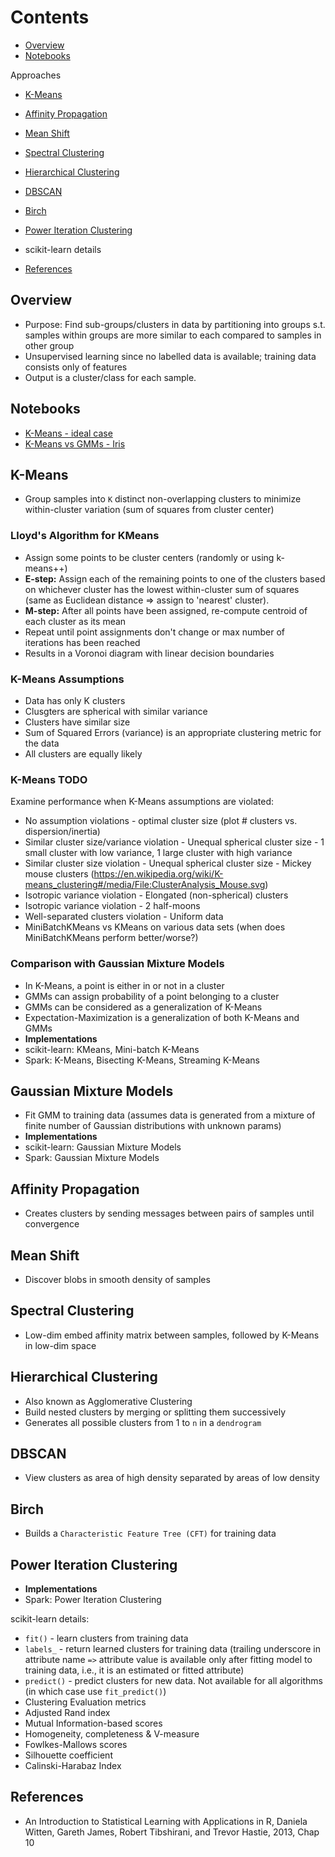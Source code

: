# Contents
* [Overview](#overview)
* [Notebooks](#notebooks)

Approaches
* [K-Means](#k-means)
* [Affinity Propagation](#affinity-propagation)
* [Mean Shift](#mean-shift)
* [Spectral Clustering](#spectral-clustering)
* [Hierarchical Clustering](#hierarhical-clustering)
* [DBSCAN](#dbscan)
* [Birch](#birch)
* [Power Iteration Clustering](#power-iteration-clustering)

* scikit-learn details
* [References](#references)

## Overview
* Purpose: Find sub-groups/clusters in data by partitioning into groups s.t. samples within groups are more similar to each compared to samples in other group
* Unsupervised learning since no labelled data is available; training data consists only of features
* Output is a cluster/class for each sample.

## Notebooks
* [K-Means - ideal case](kmeans-ideal-blobs.ipynb)
* [K-Means vs GMMs - Iris](kmeans-vs-gmm-iris.ipynb)

## K-Means
* Group samples into `K` distinct non-overlapping clusters to minimize within-cluster variation (sum of squares from cluster center)

### Lloyd's Algorithm for KMeans
* Assign some points to be cluster centers (randomly or using k-means++)
* **E-step:** Assign each of the remaining points to one of the clusters based on whichever cluster has the lowest within-cluster sum of squares (same as Euclidean distance => assign to 'nearest' cluster).
* **M-step:** After all points have been assigned, re-compute centroid of each cluster as its mean
* Repeat until point assignments don't change or max number of iterations has been reached
* Results in a Voronoi diagram with linear decision boundaries

### K-Means Assumptions
* Data has only K clusters
* Clusgters are spherical with similar variance
* Clusters have similar size
* Sum of Squared Errors (variance) is an appropriate clustering metric for the data
* All clusters are equally likely

### K-Means TODO
Examine performance when K-Means assumptions are violated:
* No assumption violations - optimal cluster size (plot # clusters vs. dispersion/inertia)
* Similar cluster size/variance violation - Unequal spherical cluster size - 1 small cluster with low variance, 1 large cluster with high variance
* Similar cluster size violation - Unequal spherical cluster size - Mickey mouse clusters (https://en.wikipedia.org/wiki/K-means_clustering#/media/File:ClusterAnalysis_Mouse.svg)
* Isotropic variance violation - Elongated (non-spherical) clusters
* Isotropic variance violation - 2 half-moons
* Well-separated clusters violation - Uniform data
* MiniBatchKMeans vs KMeans on various data sets (when does MiniBatchKMeans perform better/worse?)

### Comparison with Gaussian Mixture Models
* In K-Means, a point is either in or not in a cluster
* GMMs can assign probability of a point belonging to a cluster
* GMMs can be considered as a generalization of K-Means
* Expectation-Maximization is a generalization of both K-Means and GMMs
* **Implementations**
 * scikit-learn: KMeans, Mini-batch K-Means
 * Spark: K-Means, Bisecting K-Means, Streaming K-Means

## Gaussian Mixture Models
* Fit GMM to training data (assumes data is generated from a mixture of finite number of Gaussian distributions with unknown params)
* **Implementations**
 * scikit-learn: Gaussian Mixture Models
 * Spark: Gaussian Mixture Models

## Affinity Propagation
* Creates clusters by sending messages between pairs of samples until convergence

## Mean Shift
* Discover blobs in smooth density of samples

## Spectral Clustering
* Low-dim embed affinity matrix between samples, followed by K-Means in low-dim space

## Hierarchical Clustering
* Also known as Agglomerative Clustering
* Build nested clusters by merging or splitting them successively
* Generates all possible clusters from 1 to `n` in a `dendrogram`

## DBSCAN
* View clusters as area of high density separated by areas of low density

## Birch
* Builds a `Characteristic Feature Tree (CFT)` for training data

## Power Iteration Clustering
* **Implementations**
 * Spark: Power Iteration Clustering

scikit-learn details:
* `fit()` - learn clusters from training data
* `labels_` - return learned clusters for training data (trailing underscore in attribute name `=>` attribute value is available only after fitting model to training data, i.e., it is an estimated or fitted attribute)
* `predict()` - predict clusters for new data. Not available for all algorithms (in which case use `fit_predict()`)
* Clustering Evaluation metrics
 * Adjusted Rand index
 * Mutual Information-based scores
 * Homogeneity, completeness & V-measure
 * Fowlkes-Mallows scores
 * Silhouette coefficient
 * Calinski-Harabaz Index

## References
* An Introduction to Statistical Learning with Applications in R, Daniela Witten, Gareth James, Robert Tibshirani, and Trevor Hastie, 2013, Chap 10
